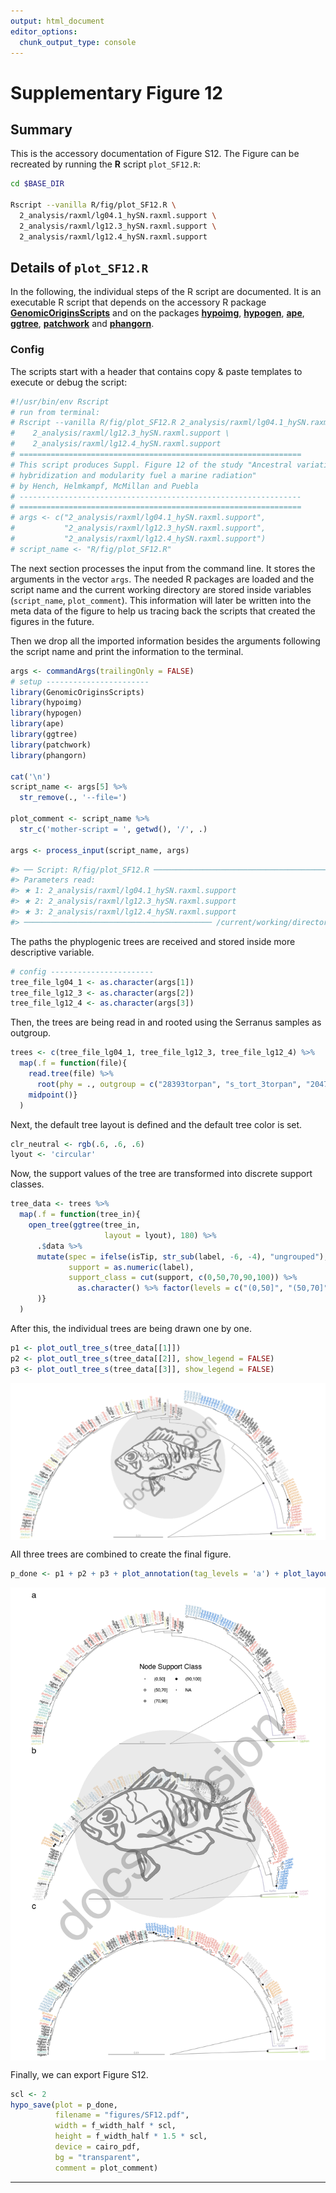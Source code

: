 ```yaml
---
output: html_document
editor_options:
  chunk_output_type: console
---
```


# Supplementary Figure 12



## Summary

This is the accessory documentation of Figure S12.
The Figure can be recreated by running the **R** script `plot_SF12.R`:

```sh
cd $BASE_DIR

Rscript --vanilla R/fig/plot_SF12.R \
  2_analysis/raxml/lg04.1_hySN.raxml.support \
  2_analysis/raxml/lg12.3_hySN.raxml.support \
  2_analysis/raxml/lg12.4_hySN.raxml.support
```

## Details of `plot_SF12.R`

In the following, the individual steps of the R script are documented.
It is an executable R script that depends on the accessory R package [**GenomicOriginsScripts**](https://k-hench.github.io/GenomicOriginsScripts) and on the packages [**hypoimg**](https://k-hench.github.io/hypoimg), [**hypogen**](https://k-hench.github.io/hypogen), [**ape**](http://ape-package.ird.fr/), [**ggtree**](https://github.com/YuLab-SMU/ggtree), [**patchwork**](https://patchwork.data-imaginist.com/) and [**phangorn**](https://github.com/KlausVigo/phangorn).

### Config

The scripts start with a header that contains copy & paste templates to execute or debug the script:


```r
#!/usr/bin/env Rscript
# run from terminal:
# Rscript --vanilla R/fig/plot_SF12.R 2_analysis/raxml/lg04.1_hySN.raxml.support \
#    2_analysis/raxml/lg12.3_hySN.raxml.support \
#    2_analysis/raxml/lg12.4_hySN.raxml.support
# ===============================================================
# This script produces Suppl. Figure 12 of the study "Ancestral variation,
# hybridization and modularity fuel a marine radiation"
# by Hench, Helmkampf, McMillan and Puebla
# ---------------------------------------------------------------
# ===============================================================
# args <- c("2_analysis/raxml/lg04.1_hySN.raxml.support",
#           "2_analysis/raxml/lg12.3_hySN.raxml.support",
#           "2_analysis/raxml/lg12.4_hySN.raxml.support")
# script_name <- "R/fig/plot_SF12.R"
```

The next section processes the input from the command line.
It stores the arguments in the vector `args`.
The needed R packages are loaded and the script name and the current working directory are stored inside variables (`script_name`, `plot_comment`).
This information will later be written into the meta data of the figure to help us tracing back the scripts that created the figures in the future.

Then we drop all the imported information besides the arguments following the script name and print the information to the terminal.


```r
args <- commandArgs(trailingOnly = FALSE)
# setup -----------------------
library(GenomicOriginsScripts)
library(hypoimg)
library(hypogen)
library(ape)
library(ggtree)
library(patchwork)
library(phangorn)

cat('\n')
script_name <- args[5] %>%
  str_remove(., '--file=')

plot_comment <- script_name %>%
  str_c('mother-script = ', getwd(), '/', .)

args <- process_input(script_name, args)
```

```r
#> ── Script: R/fig/plot_SF12.R ────────────────────────────────────────────
#> Parameters read:
#> ★ 1: 2_analysis/raxml/lg04.1_hySN.raxml.support
#> ★ 2: 2_analysis/raxml/lg12.3_hySN.raxml.support
#> ★ 3: 2_analysis/raxml/lg12.4_hySN.raxml.support
#> ────────────────────────────────────────── /current/working/directory ───
```

The paths the phyplogenic trees are received and stored inside more descriptive variable.


```r
# config -----------------------
tree_file_lg04_1 <- as.character(args[1])
tree_file_lg12_3 <- as.character(args[2])
tree_file_lg12_4 <- as.character(args[3])
```

Then, the trees are being read in and rooted using the Serranus samples as outgroup. 


```r
trees <- c(tree_file_lg04_1, tree_file_lg12_3, tree_file_lg12_4) %>% 
  map(.f = function(file){
    read.tree(file) %>%
      root(phy = ., outgroup = c("28393torpan", "s_tort_3torpan", "20478tabhon" )) %>% 
    midpoint()}
  )
```

Next, the default tree layout is defined and the default tree color is set.


```r
clr_neutral <- rgb(.6, .6, .6)
lyout <- 'circular'
```

Now, the support values of the tree are transformed into discrete support classes.


```r
tree_data <- trees %>% 
  map(.f = function(tree_in){
    open_tree(ggtree(tree_in, 
                     layout = lyout), 180) %>%
      .$data %>% 
      mutate(spec = ifelse(isTip, str_sub(label, -6, -4), "ungrouped"),
             support = as.numeric(label),
             support_class = cut(support, c(0,50,70,90,100)) %>% 
               as.character() %>% factor(levels = c("(0,50]", "(50,70]", "(70,90]", "(90,100]"))
      )}
  )
```

After this, the individual trees are being drawn one by one.


```r
p1 <- plot_outl_tree_s(tree_data[[1]])
p2 <- plot_outl_tree_s(tree_data[[2]], show_legend = FALSE)
p3 <- plot_outl_tree_s(tree_data[[3]], show_legend = FALSE)
```

<img src="plot_SF12_files/figure-html/unnamed-chunk-8-1.png" width="658.56" style="display: block; margin: auto;" />

All three trees are combined to create the final figure.


```r
p_done <- p1 + p2 + p3 + plot_annotation(tag_levels = 'a') + plot_layout(ncol = 1)
```

<img src="plot_SF12_files/figure-html/unnamed-chunk-10-1.png" width="658.56" style="display: block; margin: auto;" />

Finally, we can export Figure S12.


```r
scl <- 2
hypo_save(plot = p_done,
          filename = "figures/SF12.pdf",
          width = f_width_half * scl,
          height = f_width_half * 1.5 * scl,
          device = cairo_pdf,
          bg = "transparent",
          comment = plot_comment)
```

---
